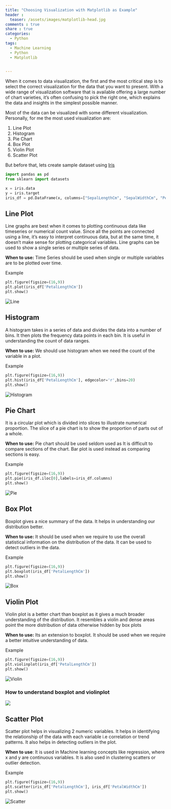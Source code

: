 ```yaml
---
title: "Choosing Visualization with Matplotlib as Example"
header :
  teaser: /assets/images/matplotlib-head.jpg
comments : true
share : true
categories:
  - Python
tags:
  - Machine Learning
  - Python
  - Matplotlib
 

---
```


When it comes to data visualization, the first and the most critical step is to select the correct visualization for the data that you want to present. With a wide range of visualization software that is available offering a large number of chart varieties, it’s often confusing to pick the right one, which explains the data and insights in the simplest possible manner. 

Most of the data can be visualized with some different visualization. Personally, for me the most used visualization are:

1. Line Plot
2. Histogram
3. Pie Chart
4. Box Plot
5. Violin Plot
6. Scatter Plot

But before that, lets create sample dataset using [Iris](https://en.wikipedia.org/wiki/Iris_flower_data_set)

```python
import pandas as pd
from sklearn import datasets

x = iris.data
y = iris.target
iris_df = pd.DataFrame(x, columns=["SepalLengthCm", "SepalWidthCm", "PetalLengthCm", "PetalWidthCm"])
```



## Line Plot

Line graphs are best when it comes to plotting continuous data like timeseries or numerical count value. Since all the points are connected using a line, it’s easy to interpret continuous data, but at the same time, it doesn’t make sense for plotting categorical variables. Line graphs can be used to show a single series or multiple series of data.

**When to use:** Time Series should be used when single or multiple variables are to be plotted over time.

Example

```python
plt.figure(figsize=(16,9))
plt.plot(iris_df['PetalLengthCm'])
plt.show()
```

![Line](https://i.ibb.co/JKBxptB/line.png)

## Histogram

A histogram takes in a series of data and divides the data into a number of bins. It then plots the frequency data points in each bin. It is useful in understanding the count of data ranges.

**When to use:** We should use histogram when we need the count of the variable in a plot.

Example

```python
plt.figure(figsize=(16,9))
plt.hist(iris_df['PetalLengthCm'], edgecolor='r',bins=20)
plt.show()
```

![Histogram](https://i.ibb.co/P4zYPHz/hist.png)

## Pie Chart

It is a circular plot which is divided into slices to illustrate numerical proportion. The slice of a pie chart is to show the proportion of parts out of a whole.

**When to use:** Pie chart should be used seldom used as It is difficult to compare sections of the chart. Bar plot is used instead as comparing sections is easy.

Example

```python
plt.figure(figsize=(16,9))
plt.pie(iris_df.iloc[0],labels=iris_df.columns)
plt.show()
```

![Pie](https://i.ibb.co/h1qqzXB/pie.png)

## Box Plot

Boxplot gives a nice summary of the data. It helps in understanding our distribution better.

**When to use:** It should be used when we require to use the overall statistical information on the distribution of the data. It can be used to detect outliers in the data.

Example

```python
plt.figure(figsize=(16,9))
plt.boxplot(iris_df['PetalLengthCm'])
plt.show()
```

![Box](https://i.ibb.co/3TXGTBP/box.png)

## Violin Plot

Violin plot is a better chart than boxplot as it gives a much broader understanding of the distribution. It resembles a violin and dense areas point the more distribution of data otherwise hidden by box plots

**When to use:** Its an extension to boxplot. It should be used when we require a better intuitive understanding of data.

Example

```python
plt.figure(figsize=(16,9))
plt.violinplot(iris_df['PetalLengthCm'])
plt.show()
```

![Violin](https://i.ibb.co/WgMP8SX/violin.png)

### How to understand boxplot and violinplot

![](https://miro.medium.com/max/482/1*fCE_5juz235c6cmaOP_PDQ.png)

## Scatter Plot

Scatter plot helps in visualizing 2 numeric variables. It helps in identifying the relationship of the data with each variable i.e correlation or trend patterns. It also helps in detecting outliers in the plot.

**When to use**: It is used in Machine learning concepts like regression, where x and y are continuous variables. It is also used in clustering scatters or outlier detection.

Example

```python
plt.figure(figsize=(16,9))
plt.scatter(iris_df['PetalLengthCm'], iris_df['PetalWidthCm'])
plt.show()
```

![Scatter](https://i.ibb.co/nLxmQHz/scatter.png)